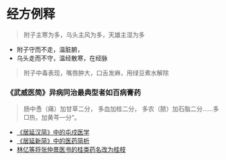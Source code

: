 # 经方例释
> 附子主寒为多，乌头主风为多，天雄主湿为多

- 附子守而不走，温脏腑，
- 乌头走而不守，温经散寒，在经脉
> 附子中毒表现，嘴唇肿大，口舌发麻，用绿豆煮水解除
### 《武威医简》异病同治最典型者如百病膏药
> 肠中恿（痛）加甘草二分，
> 多血加桂二分，
> 多农（脓）加石脂二分……多□热，加黄芩一分”。

- [《居延汉简》中的屯戍医学](http://www.cntcm.com.cn/xueshu/2016-09/05/content_20517.htm)
- [《居延新简》中的医药简析](http://cntcm.com.cn/xueshu/2016-09/29/content_21524.htm)
- [林亿等将张仲景医书的桂类药名改为桂枝](https://square.umin.ac.jp/mayanagi/paper02/GuiGB.htm)
